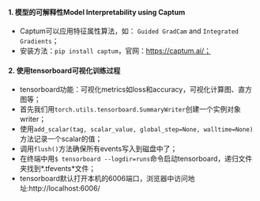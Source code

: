 #### 1. 模型的可解释性Model Interpretability using Captum
+ Captum可以应用特征属性算法，如： `Guided GradCam` and `Integrated Gradients`；
+ 安装方法：`pip install captum`，官网：https://captum.ai/；

#### 2. 使用tensorboard可视化训练过程
+ tensorboard功能：可视化metrics如loss和accuracy，可视化计算图、直方图等；
+ 首先我们用`torch.utils.tensorboard.SummaryWriter`创建一个实例对象writer；
+ 使用`add_scalar(tag, scalar_value, global_step=None, walltime=None)`方法记录一个scalar的值；
+ 调用`flush()`方法确保所有events写入到磁盘中了；
+ 在终端中用`$ tensorboard --logdir=runs`命令启动tensorboard，递归文件夹找到*.tfevents*文件；
+ tensorboard默认打开本机的6006端口，浏览器中访问地址:http://localhost:6006/
